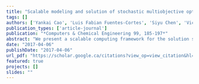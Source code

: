 ```yaml
---
title: "Scalable modeling and solution of stochastic multiobjective optimization problems"
tags: []
authors: ['Yankai Cao', 'Luis Fabian Fuentes-Cortes', 'Siyu Chen', 'Victor M Zavala']
publication_types: ['article-journal']
publication: "*Computers & Chemical Engineering 99, 185-197*"
abstract: "We present a scalable computing framework for the solution stochastic multiobjective optimization problems. The proposed framework uses a nested conditional value-at-risk (nCVaR) metric to find compromise solutions among conflicting random objectives. We prove that the associated nCVaR minimization problem can be cast as a standard stochastic programming problem with expected value (linking) constraints. We also show that these problems can be implemented in a modular and compact manner using PLASMO (a Julia-based structured modeling framework) and can be solved efficiently using PIPS-NLP (a parallel nonlinear solver). We apply the framework to a CHP design study in which we seek to find compromise solutions that trade-off cost, water, and emissions in the face of uncertainty in electricity and water demands."
date: "2017-04-06"
publishDate: "2017-04-06"
url_pdf: "https://scholar.google.ca/citations?view_op=view_citation&hl=zh-CN&user=M-s3mjAAAAAJ&pagesize=80&citation_for_view=M-s3mjAAAAAJ:zYLM7Y9cAGgC"
featured: true
projects: []
slides: ""
---
```

